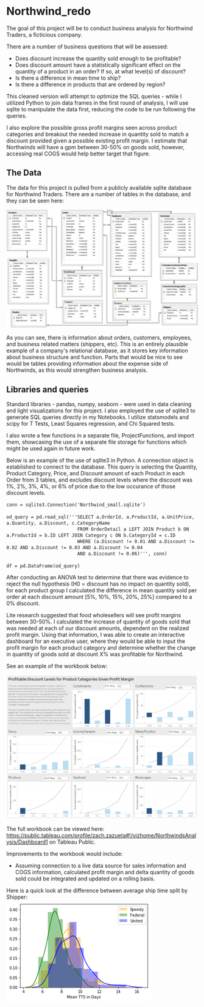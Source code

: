 # Northwind_redo

The goal of this project will be to conduct business analysis for Northwind Traders, a ficticious company.

There are a number of business questions that will be assessed:
- Does discount increase the quantity sold enough to be profitable?
- Does discount amount have a statistically significant effect on the quantity of a product in an order? If so, at what level(s) of discount?
- Is there a difference in mean time to ship?
- Is there a difference in products that are ordered by region?

This cleaned version will attempt to optimize the SQL queries - while I utilized Python to join data frames in the first round of analysis, I will use sqlite to manipulate the data first, reducing the code to be run following the queries.

I also explore the possible gross profit margins seen across product categories and breakout the needed increase in quantity sold to match a discount provided given a possible existing profit margin. I estimate that Northwinds will have a gpm between 30-50% on goods sold, however, accessing real COGS would help better target that figure.

## The Data
The data for this project is pulled from a publicly available sqlite database for Northwind Traders. There are a number of tables in the database, and they can be seen here:

![alt text](https://github.com/zachzazueta/Northwinds_redo/blob/master/Northwind.png)

As you can see, there is information about orders, customers, employees, and business related matters (shippers, etc). This is an entirely plausible example of a company's relational database, as it stores key information about business structure and function. Parts that would be nice to see would be tables providing information about the expense side of Northwinds, as this would strengthen business analysis.

## Libraries and queries

Standard libraries - pandas, numpy, seaborn - were used in data cleaning and light visualizations for this project. I also employed the use of sqlite3 to generate SQL queries directly in my Notebooks. I utilize statsmodels and scipy for T Tests, Least Squares regression, and Chi Squared tests.

I also wrote a few functions in a separate file, ProjectFunctions, and import them, showcasing the use of a separate file storage for functions which might be used again in future work.

Below is an example of the use of sqlite3 in Python. A connection object is established to connect to the database. This query is selecting the Quantity, Product Category, Price, and Discount amount of each Product in each Order from 3 tables, and excludes discount levels where the discount was 1%, 2%, 3%, 4%, or 6% of price due to the low occurance of those discount levels.

```
conn = sqlite3.Connection('Northwind_small.sqlite')

od_query = pd.read_sql('''SELECT a.OrderId, a.ProductId, a.UnitPrice, a.Quantity, a.Discount, c.CategoryName 
                          FROM OrderDetail a LEFT JOIN Product b ON a.ProductId = b.ID LEFT JOIN Category c ON b.CategoryId = c.ID
                          WHERE (a.Discount != 0.01 AND a.Discount != 0.02 AND a.Discount != 0.03 AND a.Discount != 0.04 
                          AND a.Discount != 0.06)''', conn)

df = pd.DataFrame(od_query)
```

After conducting an ANOVA test to determine that there was evidence to reject the null hypothesis (H0 = discount has no impact on quantity sold), for each product group I calculated the difference in mean quantity sold per order at each discount amount [5%, 10%, 15%, 20%, 25%] compared to a 0% discount.

Lite research suggested that food wholesellers will see profit margins between 30-50%. I calculated the increase of quantity of goods sold that was needed at each of our discount amounts, dependent on the realized profit margin. Using that information, I was able to create an interactive dashboard for an executive user, where they would be able to input the profit margin for each product category and determine whether the change in quantity of goods sold at discount X% was profitable for Northwind.

See an example of the workbook below:

![alt text](https://github.com/zachzazueta/Northwinds_redo/blob/master/tableau.PNG)

The full workbook can be viewed here: https://public.tableau.com/profile/zach.zazueta#!/vizhome/NorthwindsAnalysis/Dashboard1 on Tableau Public.

Improvements to the workbook would include:
- Assuming connection to a live data source for sales information and COGS information, calculated profit margin and delta quantity of goods sold could be integrated and updated on a rolling basis.


Here is a quick look at the difference between average ship time split by Shipper:  
![alt_text](https://github.com/zachzazueta/Northwinds_redo/blob/master/meantts.png)
